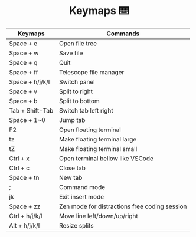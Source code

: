 <h1 align="center"> Keymaps ⌨️  </h1>

| Keymaps         | Commands                                      |
|-----------------|-----------------------------------------------|
| Space + e       | Open file tree                                |
| Space + w       | Save file                                     |
| Space + q       | Quit                                          |
| Space + ff      | Telescope file manager                        |
| Space + h/j/k/l | Switch panel                                  |
| Space + v       | Split to right                                |
| Space + b       | Split to bottom                               |
| Tab + Shift-Tab | Switch tab left right                         |
| Space + 1~0     | Jump tab                                      |
| F2              | Open floating terminal                        |
| tz              | Make floating terminal large                  |
| tZ              | Make floating terminal small                  |
| Ctrl + x        | Open terminal bellow like VSCode              |
| Ctrl + c        | Close tab                                     |
| Space + tn      | New tab                                       |
| ;               | Command mode                                  |
| jk              | Exit insert mode                              |
| Space + zz      | Zen mode for distractions free coding session |
| Ctrl + h/j/k/l  | Move line left/down/up/right                  |
| Alt + h/j/k/l   | Resize splits                                 |
